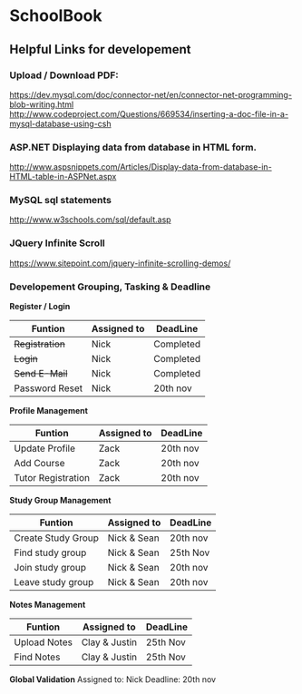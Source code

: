# SchoolBook

## Helpful Links for developement
### Upload / Download PDF:
https://dev.mysql.com/doc/connector-net/en/connector-net-programming-blob-writing.html
http://www.codeproject.com/Questions/669534/inserting-a-doc-file-in-a-mysql-database-using-csh

### ASP.NET Displaying data from database in HTML form.
http://www.aspsnippets.com/Articles/Display-data-from-database-in-HTML-table-in-ASPNet.aspx

### MySQL sql statements
http://www.w3schools.com/sql/default.asp

### JQuery Infinite Scroll
https://www.sitepoint.com/jquery-infinite-scrolling-demos/

### Developement Grouping, Tasking & Deadline

 **Register / Login**

| Funtion | Assigned to | DeadLine|
|  -----  |   -------   | ------- |
| ~~Registration~~ | Nick | Completed |
| ~~Login~~ | Nick | Completed |
| ~~Send E-Mail~~ | Nick | Completed |
| Password Reset | Nick | 20th nov |

**Profile Management**

| Funtion | Assigned to | DeadLine|
|  -----  |   -------   | ------- |
| Update Profile |Zack |20th nov |
| Add Course |Zack | 20th nov|
| Tutor Registration |Zack |20th nov |

**Study Group Management**

| Funtion | Assigned to | DeadLine|
|  -----  |   -------   | ------- |
| Create Study Group | Nick & Sean |20th nov |
|Find study group|Nick & Sean |25th Nov | 
|Join study group|Nick & Sean |20th nov |
|Leave study group|Nick & Sean |20th nov |

**Notes Management**

| Funtion | Assigned to | DeadLine|
|  -----  |   -------   | ------- |
| Upload Notes | Clay & Justin |25th Nov |
| Find Notes |Clay & Justin |25th Nov |

**Global Validation**
 Assigned to: Nick
 Deadline: 20th nov
